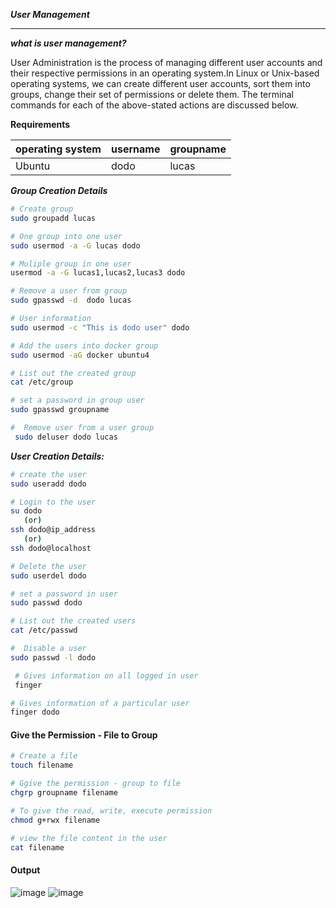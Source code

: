 **_User Management_**

---

**_what is user management?_**

User Administration is the process of managing different user accounts and their respective permissions in an operating system.In Linux or Unix-based 
operating systems, we can create different user accounts, sort them into groups, change their set of permissions or delete them. The terminal commands 
for each of the above-stated actions are discussed below.

**Requirements**

|operating system | username | groupname |
|---|---|---|
|Ubuntu| dodo | lucas |

_**Group Creation Details**_

```bash
# Create group 
sudo groupadd lucas
```

```bash
# One group into one user
sudo usermod -a -G lucas dodo 
```

```bash
# Muliple group in one user
usermod -a -G lucas1,lucas2,lucas3 dodo
```

```bash
# Remove a user from group
sudo gpasswd -d  dodo lucas
```

```bash
# User information
sudo usermod -c "This is dodo user" dodo
```

```bash
# Add the users into docker group
sudo usermod -aG docker ubuntu4
```

```bash
# List out the created group
cat /etc/group
```

```bash
# set a password in group user
sudo gpasswd groupname
```
```bash
#  Remove user from a user group
 sudo deluser dodo lucas
```
_**User Creation Details:**_

```bash
# create the user
sudo useradd dodo
```
```bash
# Login to the user
su dodo
   (or)
ssh dodo@ip_address
   (or)
ssh dodo@localhost
```
```bash
# Delete the user
sudo userdel dodo
```
```bash
# set a password in user
sudo passwd dodo
```
```bash
# List out the created users
cat /etc/passwd
```
```bash
#  Disable a user
sudo passwd -l dodo
```
```bash
 # Gives information on all logged in user
 finger
 ```
 ```bash
 # Gives information of a particular user
finger dodo
```
#### Give the Permission - File to Group

```bash
# Create a file 
touch filename
```
```bash
# Ggive the permission - group to file
chgrp groupname filename
```
```bash
# To give the read, write, execute permission
chmod g+rwx filename
```
```bash
# view the file content in the user
cat filename
```
#### Output 
![image](https://user-images.githubusercontent.com/91359308/166628994-2dc3f3f6-87f2-4c7a-a8e0-cc3f557c8a92.png)
![image](https://user-images.githubusercontent.com/91359308/166631218-3d6ef51f-5fc9-447e-bf2c-d9d09dd5ec10.png)


